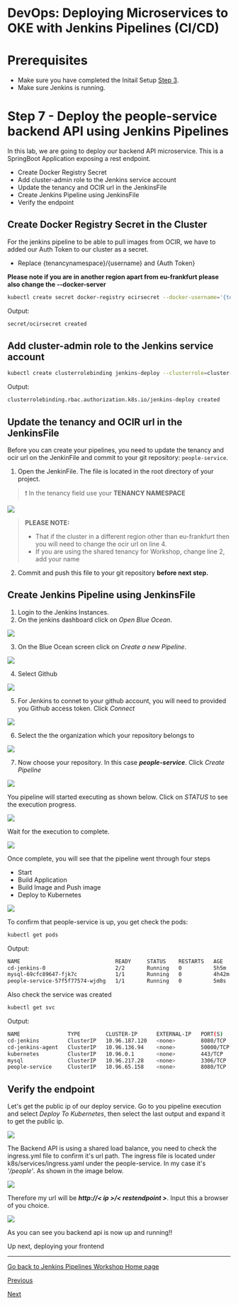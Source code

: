 # DevOps: Deploying Microservices to OKE with Jenkins Pipelines (CI/CD) #

# Prerequisites
+ Make sure you have completed the Initail Setup  [Step 3](jenkins.pipelines.OKE2.md).
+ Make sure Jenkins is running.

# Step 7 - Deploy the people-service backend API using Jenkins Pipelines #
In this lab, we are going to deploy our backend API microservice. This is a SpringBoot Application exposing a rest endpoint.

+ Create Docker Registry Secret
+ Add cluster-admin role to the Jenkins service account
+ Update the tenancy and OCIR url in the JenkinsFile
+ Create Jenkins Pipeline using JenkinsFile
+ Verify the endpoint


## Create Docker Registry Secret in the Cluster ##

For the jenkins pipeline to be able to pull images from OCIR, we have to added our Auth Token to our cluster as a secret. 

+ Replace {tenancynamespace}/{username} and {Auth Token}

**Please note if you are in another region apart from eu-frankfurt please also change the --docker-server**

```sh
kubectl create secret docker-registry ocirsecret --docker-username='{tenancynamespace}/{username}' --docker-password='{Auth Token}' --docker-server=fra.ocir.io --docker-email='api.user@acme.com'
```

Output:

```sh
secret/ocirsecret created
```

## Add cluster-admin role to the Jenkins service account ##

```sh
kubectl create clusterrolebinding jenkins-deploy --clusterrole=cluster-admin --serviceaccount=default:cd-jenkins
```

Output: 

```sh
clusterrolebinding.rbac.authorization.k8s.io/jenkins-deploy created
```

## Update the tenancy and OCIR url in the JenkinsFile ##

Before you can create your pipelines, you need to update the tenancy and ocir url on the JenkinFile and commit to your git repository: `people-service`.

1. Open the JenkinFile. The file is located in the root directory of your project. 

>:exclamation: In the tenancy field use your **TENANCY NAMESPACE**

![](./images/people-service-pipeline-00.png)

>**PLEASE NOTE:** 
> - That if the cluster in a different region other than eu-frankfurt then you will need to change the ocir url on line 4.
> - If you are using the shared tenancy for Workshop, change line 2, add your name
 

2. Commit and push this file to your git repository **before next step.** 

## Create Jenkins Pipeline using JenkinsFile ##

1. Login to the Jenkins Instances.
2. On the jenkins dashboard click on *Open Blue Ocean*. 

![](./images/people-service-pipeline-1.png)

3. On the Blue Ocean screen click on *Create a new Pipeline*.

![](./images/people-service-pipeline-2.png)

4. Select Github

![](./images/people-service-pipeline-3.png)

5. For Jenkins to connet to your github account, you will need to provided you Github access token. Click *Connect*

![](./images/people-service-pipeline-4.png)

6. Select the the organization which your repository belongs to

![](./images/people-service-pipeline-5.png)

7. Now choose your repository. In this case ***people-service***. Click *Create Pipeline*

![](./images/people-service-pipeline-6.png)

You pipeline will started executing as shown below. Click on *STATUS* to see the execution progress.

![](./images/people-service-pipeline-8.png)

Wait for the execution to complete. 

![](./images/people-service-pipeline-9.png)

Once complete, you will see that the pipeline went through four steps

+ Start
+ Build Application
+ Build Image and Push image
+ Deploy to Kubernetes

![](./images/people-service-pipeline-10.png)

To confirm that people-service is up, you get check the pods:

```sh
kubectl get pods
```
Output:
```sh
NAME                              READY     STATUS    RESTARTS   AGE
cd-jenkins-0                      2/2       Running   0          5h5m
mysql-69cfc89647-fjk7c            1/1       Running   0          4h42m
people-service-57f5f77574-wjdhg   1/1       Running   0          5m8s
```

Also check the service was created

```sh
kubectl get svc
```
Output:
```sh
NAME               TYPE        CLUSTER-IP      EXTERNAL-IP   PORT(S)     AGE
cd-jenkins         ClusterIP   10.96.187.120   <none>        8080/TCP    6h18m
cd-jenkins-agent   ClusterIP   10.96.136.94    <none>        50000/TCP   6h18m
kubernetes         ClusterIP   10.96.0.1       <none>        443/TCP     6h37m
mysql              ClusterIP   10.96.217.28    <none>        3306/TCP    5h54m
people-service     ClusterIP   10.96.65.158    <none>        8080/TCP    6m
```
## Verify the endpoint ##

Let's get the public ip of our deploy service. Go to you pipeline execution and select *Deploy To Kubernetes*, then select the last output and expand it to get the public ip.

![](./images/people-service-pipeline-11.png)

The Backend API is using a shared load balance, you need to check the ingress.yml file to confirm it's url path. The ingress file is located under k8s/services/ingress.yaml under the people-service. In my case it's *'/people'*. As shown in the image below.

![](./images/people-service-pipeline-12.png)

Therefore my url will be ***http://< ip  >/< restendpoint >***. Input this a browser of you choice. 

![](./images/people-service-pipeline-13.png)

As you can see you backend api is now up and running!!

Up next, deploying your frontend

---
[Go back to Jenkins Pipelines Workshop Home page](README.md)

[Previous](jenkins.pipelines.OKE6.md)

[Next](jenkins.pipelines.OKE8.md)
